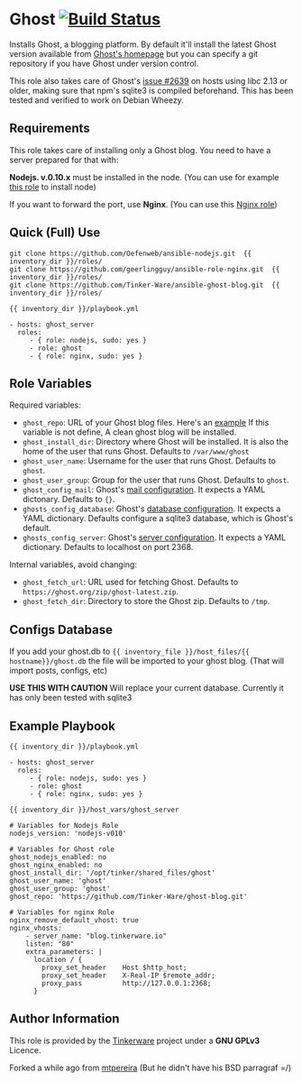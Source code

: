 Ghost [![Build Status](https://travis-ci.org/mtpereira/ansible-ghost.svg)](https://travis-ci.org/mtpereira/ansible-ghost)
=========

Installs Ghost, a blogging platform. By default it'll install the latest Ghost
version available from [Ghost's homepage](https://ghost.org)
but you can specify a git repository if you have Ghost under version control.

This role also takes care of Ghost's [issue #2639](https://github.com/TryGhost/Ghost/issues/2639) 
on hosts using libc 2.13 or older, making sure that npm's sqlite3 is compiled
beforehand. This has been tested and verified to work on Debian Wheezy.

Requirements
------------

This role takes care of installing only a Ghost blog. You need to have a server
prepared for that with:

**Nodejs. v.0.10.x** must be installed in the node.
(You can use for example [this role](https://github.com/Oefenweb/ansible-nodejs.git) to install node)

If you want to forward the port, use **Nginx**.
(You can use this [Nginx role](https://github.com/geerlingguy/ansible-role-nginx.git))

Quick (Full) Use
---------
```
git clone https://github.com/Oefenweb/ansible-nodejs.git  {{ inventory_dir }}/roles/
git clone https://github.com/geerlingguy/ansible-role-nginx.git  {{ inventory_dir }}/roles/
git clone https://github.com/Tinker-Ware/ansible-ghost-blog.git  {{ inventory_dir }}/roles/
```
`{{ inventory_dir }}/playbook.yml`


    - hosts: ghost_server
      roles:
         - { role: nodejs, sudo: yes }
         - role: ghost
         - { role: nginx, sudo: yes }


Role Variables
--------------

Required variables:

* `ghost_repo`: URL of your Ghost blog files. Here's an [example](https://github.com/Tinker-Ware/ghost-blog-site) If this variable is not define, A clean ghost blog will be installed.
* `ghost_install_dir`: Directory where Ghost will be installed. It is also the home of the user that runs Ghost. Defaults to `/var/www/ghost`
* `ghost_user_name`: Username for the user that runs Ghost. Defaults to `ghost`.
* `ghost_user_group`: Group for the user that runs Ghost. Defaults to `ghost`.
* `ghost_config_mail`: Ghost's [mail configuration](http://support.ghost.org/mail/). It expects a YAML dictonary. Defaults to `{}`.
* `ghosts_config_database`: Ghost's [database configuration](http://support.ghost.org/config/#database). It expects a YAML dictionary. Defaults configure a sqlite3 database, which is Ghost's default.
* `ghosts_config_server`: Ghost's [server configuration](http://support.ghost.org/config/#server). It expects a YAML dictionary. Defaults to localhost on port 2368.

Internal variables, avoid changing:

* `ghost_fetch_url`: URL used for fetching Ghost. Defaults to `https://ghost.org/zip/ghost-latest.zip`.
* `ghost_fetch_dir`: Directory to store the Ghost zip. Defaults to `/tmp`.


Configs Database
----------------

If you add your ghost.db to `{{ inventory_file }}/host_files/{{ hostname}}/ghost.db`
the file will be imported to your ghost blog. (That will import posts, configs, etc)

**USE THIS WITH CAUTION** Will replace your current database.
Currently it has only been tested with sqlite3

Example Playbook
----------------

`{{ inventory_dir }}/playbook.yml`


    - hosts: ghost_server
      roles:
         - { role: nodejs, sudo: yes }
         - role: ghost
         - { role: nginx, sudo: yes }

`{{ inventory_dir }}/host_vars/ghost_server`

    # Variables for Nodejs Role
    nodejs_version: 'nodejs-v010'

    # Variables for Ghost role
    ghost_nodejs_enabled: no
    ghost_nginx_enabled: no
    ghost_install_dir: '/opt/tinker/shared_files/ghost'
    ghost_user_name: 'ghost'
    ghost_user_group: 'ghost'
    ghost_repo: 'https://github.com/Tinker-Ware/ghost-blog.git'

    # Variables for nginx Role
    nginx_remove_default_vhost: true
    nginx_vhosts:
        - server_name: "blog.tinkerware.io"
        listen: "80"
        extra_parameters: |
          location / {
            proxy_set_header    Host $http_host;
            proxy_set_header    X-Real-IP $remote_addr;
            proxy_pass          http://127.0.0.1:2368;
          }


Author Information
------------------

This role is provided by the [Tinkerware](http://tinkerware.io) project
under a **GNU GPLv3** Licence.

Forked a while ago from [mtpereira](https://github.com/mtpereira/ansible-ghost)
(But he didn't have his BSD parragraf =/)
